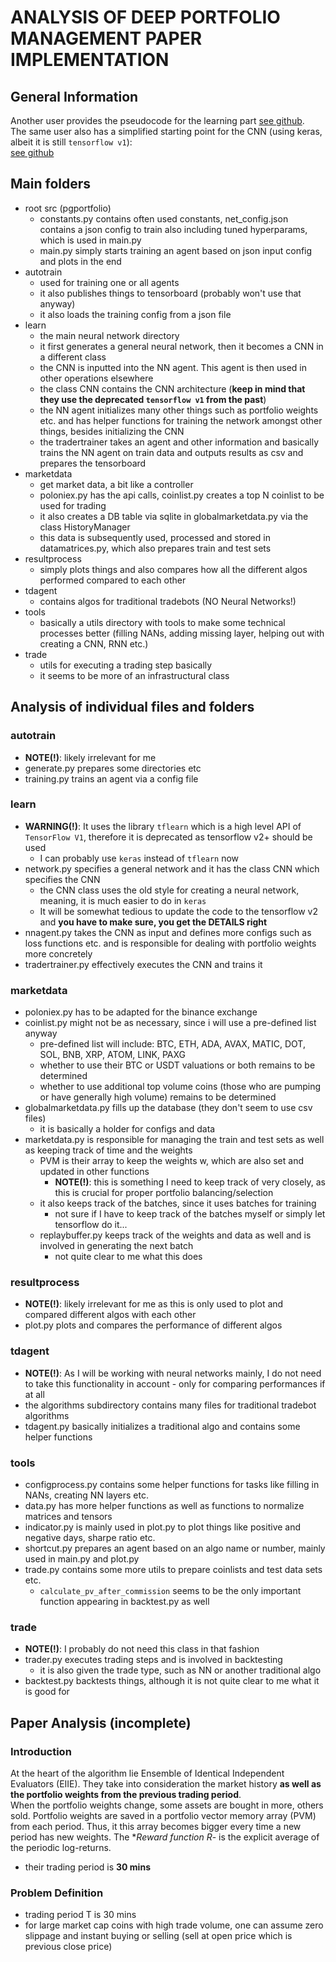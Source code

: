 # ANALYSIS OF DEEP PORTFOLIO MANAGEMENT PAPER IMPLEMENTATION

## General Information
Another user provides the pseudocode for the learning part [see github](https://github.com/EthanBraun/DeepPortfolioManagement/blob/master/pseudocode).  
The same user also has a simplified starting point for the CNN (using keras, albeit it is still `tensorflow v1`):  
[see github](https://github.com/EthanBraun/DeepPortfolioManagement/blob/master/backtest.py#L36)

## Main folders
- root src (pgportfolio)
  - constants.py contains often used constants, net_config.json contains a json config to train also including tuned hyperparams, which is used in main.py
  - main.py simply starts training an agent based on json input config and plots in the end
- autotrain
  - used for training one or all agents
  - it also publishes things to tensorboard (probably won't use that anyway)
  - it also loads the training config from a json file
- learn
  - the main neural network directory
  - it first generates a general neural network, then it becomes a CNN in a different class
  - the CNN is inputted into the NN agent. This agent is then used in other operations elsewhere
  - the class CNN contains the CNN architecture (**keep in mind that they use the deprecated `tensorflow v1` from the past**)
  - the NN agent initializes many other things such as portfolio weights etc. and has helper functions for training the network amongst other things, besides initializing the CNN
  - the tradertrainer takes an agent and other information and basically trains the NN agent on train data and outputs results as csv and prepares the tensorboard
- marketdata
  - get market data, a bit like a controller
  - poloniex.py has the api calls, coinlist.py creates a top N coinlist to be used for trading
  - it also creates a DB table via sqlite in globalmarketdata.py via the class HistoryManager
  - this data is subsequently used, processed and stored in datamatrices.py, which also prepares train and test sets
- resultprocess
  - simply plots things and also compares how all the different algos performed compared to each other
- tdagent
  - contains algos for traditional tradebots (NO Neural Networks!)
- tools
  - basically a utils directory with tools to make some technical processes better (filling NANs, adding missing layer, helping out with creating a CNN, RNN etc.)
- trade
  - utils for executing a trading step basically
  - it seems to be more of an infrastructural class

## Analysis of individual files and folders

### autotrain
- **NOTE(!)**: likely irrelevant for me
- generate.py prepares some directories etc
- training.py trains an agent via a config file

### learn
- **WARNING(!)**: It uses the library `tflearn` which is a high level API of `TensorFlow V1`, therefore it is deprecated as tensorflow v2+ should be used
  - I can probably use `keras` instead of `tflearn` now
- network.py specifies a general network and it has the class CNN which specifies the CNN
  - the CNN class uses the old style for creating a neural network, meaning, it is much easier to do in `keras`
  - It will be somewhat tedious to update the code to the tensorflow v2 and **you have to make sure, you get the DETAILS right**
- nnagent.py takes the CNN as input and defines more configs such as loss functions etc. and is responsible for dealing with portfolio weights more concretely
- tradertrainer.py effectively executes the CNN and trains it

### marketdata
- poloniex.py has to be adapted for the binance exchange
- coinlist.py might not be as necessary, since i will use a pre-defined list anyway
  - pre-defined list will include: BTC, ETH, ADA, AVAX, MATIC, DOT, SOL, BNB, XRP, ATOM, LINK, PAXG
  - whether to use their BTC or USDT valuations or both remains to be determined
  - whether to use additional top volume coins (those who are pumping or have generally high volume) remains to be determined
- globalmarketdata.py fills up the database (they don't seem to use csv files)
  - it is basically a holder for configs and data
- marketdata.py is responsible for managing the train and test sets as well as keeping track of time and the weights
  - PVM is their array to keep the weights w, which are also set and updated in other functions
    - **NOTE(!)**: this is something I need to keep track of very closely, as this is crucial for proper portfolio balancing/selection
  - it also keeps track of the batches, since it uses batches for training
    - not sure if I have to keep track of the batches myself or simply let tensorflow do it...
  - replaybuffer.py keeps track of the weights and data as well and is involved in generating the next batch
    - not quite clear to me what this does

### resultprocess
- **NOTE(!)**: likely irrelevant for me as this is only used to plot and compared different algos with each other
- plot.py plots and compares the performance of different algos

### tdagent
- **NOTE(!)**: As I will be working with neural networks mainly, I do not need to take this functionality in account - only for comparing performances if at all
- the algorithms subdirectory contains many files for traditional tradebot algorithms
- tdagent.py basically initializes a traditional algo and contains some helper functions

### tools
- configprocess.py contains some helper functions for tasks like filling in NANs, creating NN layers etc.
- data.py has more helper functions as well as functions to normalize matrices and tensors
- indicator.py is mainly used in plot.py to plot things like positive and negative days, sharpe ratio etc.
- shortcut.py prepares an agent based on an algo name or number, mainly used in main.py and plot.py
- trade.py contains some more utils to prepare coinlists and test data sets etc.
  - `calculate_pv_after_commission` seems to be the only important function appearing in backtest.py as well

### trade
- **NOTE(!)**: I probably do not need this class in that fashion
- trader.py executes trading steps and is involved in backtesting
  - it is also given the trade type, such as NN or another traditional algo
- backtest.py backtests things, although it is not quite clear to me what it is good for



## Paper Analysis (incomplete)
### Introduction
At the heart of the algorithm lie Ensemble of Identical Independent Evaluators (EIIE). They take into consideration the market history **as well as the portfolio weights from the previous trading period**.  
When the portfolio weights change, some assets are bought in more, others sold. Portfolio weights are saved in a portfolio vector memory array (PVM) from each period. Thus,
it this array becomes bigger every time a new period has new weights. The **Reward function R*- is the explicit average of the periodic log-returns.  

- their trading period is **30 mins**

### Problem Definition
- trading period T is 30 mins
- for large market cap coins with high trade volume, one can assume zero slippage and instant buying or selling (sell at open price which is previous close price)


